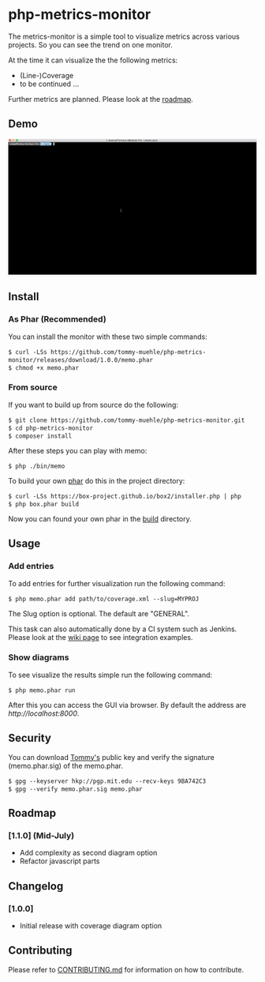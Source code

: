 # php-metrics-monitor

The metrics-monitor is a simple tool to visualize metrics across various projects.
So you can see the trend on one monitor.

At the time it can visualize the the following metrics:

* (Line-)Coverage 
* to be continued ...

Further metrics are planned. Please look at the [roadmap](#roadmap).

## Demo

![demo](resources/memo.gif)

## <a name="install"></a> Install

### As Phar (Recommended)

You can install the monitor with these two simple commands:

```
$ curl -LSs https://github.com/tommy-muehle/php-metrics-monitor/releases/download/1.0.0/memo.phar
$ chmod +x memo.phar
```

### From source

If you want to build up from source do the following:

```
$ git clone https://github.com/tommy-muehle/php-metrics-monitor.git
$ cd php-metrics-monitor
$ composer install
```

After these steps you can play with memo:
 
```
$ php ./bin/memo
``` 

To build your own [phar](http://php.net/manual/en/book.phar.php) do this in the project directory:

```
$ curl -LSs https://box-project.github.io/box2/installer.php | php
$ php box.phar build
```

Now you can found your own phar in the [build](build) directory.

## <a name="usage"></a> Usage

### Add entries

To add entries for further visualization run the following command:

```
$ php memo.phar add path/to/coverage.xml --slug=MYPROJ
```

The Slug option is optional. The default are "GENERAL".

This task can also automatically done by a CI system such as Jenkins. Please look at the 
[wiki page](https://github.com/tommy-muehle/php-metrics-monitor/wiki/Integration-in-CI-system) to see integration examples.

### Show diagrams

To see visualize the results simple run the following command:

```
$ php memo.phar run
```

After this you can access the GUI via browser. 
By default the address are *http://localhost:8000*.

## <a name="security"></a> Security

You can download [Tommy's](https://github.com/tommy-muehle) public key and verify the 
signature (memo.phar.sig) of the memo.phar.

```
$ gpg --keyserver hkp://pgp.mit.edu --recv-keys 9BA742C3
$ gpg --verify memo.phar.sig memo.phar
```

## <a name="roadmap"></a> Roadmap

### [1.1.0] (Mid-July)

- Add complexity as second diagram option 
- Refactor javascript parts

## Changelog

### [1.0.0]

- Initial release with coverage diagram option

## <a name="contribute"></a> Contributing

Please refer to [CONTRIBUTING.md](CONTRIBUTING.md) for information on how to contribute.
